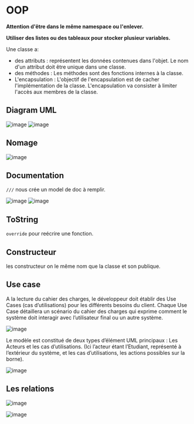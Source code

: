 # OOP

**Attention d'être dans le même namespace ou l'enlever.**

**Utiliser des listes ou des tableaux pour stocker plusieur variables.**

Une classe a:

- des attributs : représentent les données contenues dans l'objet. Le nom d'un attribut doit être unique
dans une classe.
- des méthodes : Les méthodes sont des fonctions internes à la classe.
- L'encapsulation : L'objectif de l'encapsulation est de cacher l'implémentation de la classe. L'encapsulation va
consister à limiter l'accès aux membres de la classe.

## Diagram UML

![image](https://user-images.githubusercontent.com/73474137/212500772-e833cb8c-a449-4a9a-aabe-5bfb5fe493db.png)
![image](https://user-images.githubusercontent.com/73474137/212500779-da79d563-a273-4889-be23-fd50be2874b4.png)

## Nomage

![image](https://user-images.githubusercontent.com/73474137/212500800-35c8b589-51f4-414a-a080-e450b5026e6d.png)

## Documentation 

```///``` nous crée un model de doc à remplir.

![image](https://user-images.githubusercontent.com/73474137/212500856-d6361955-5e65-4c73-b570-a851a9cff334.png)
![image](https://user-images.githubusercontent.com/73474137/212500872-2fb7f1ec-5486-4242-a7d7-384deffe44cc.png)

## ToString

`override` pour reécrire une fonction.

## Constructeur

les constructeur on le même nom que la classe et son publique.

## Use case

A la lecture du cahier des charges, le développeur doit établir des Use Cases (cas d’utilisations) pour les différents besoins du client.
Chaque Use Case détaillera un scénario du cahier des charges qui exprime comment le système doit interagir avec l’utilisateur final ou un autre système. 

![image](https://user-images.githubusercontent.com/73474137/212500962-089df758-041b-4df5-95a1-2f7ec6b9520d.png)

Le modèle est constitué de deux types d’élément UML principaux : Les Acteurs et les cas d’utilisations. (Ici l’acteur étant l’Etudiant, représenté à l’extérieur du système, et les cas d’utilisations, les actions possibles sur la borne).

![image](https://user-images.githubusercontent.com/73474137/212500995-3d5187bd-d05e-4e0a-932e-577f25d3bc1b.png)

## Les relations

![image](https://user-images.githubusercontent.com/73474137/212501021-b754353a-1809-4899-bc9d-240498dc2377.png)

![image](https://user-images.githubusercontent.com/73474137/212501029-68583c1c-5078-4db0-a163-257e0e8d693b.png)
